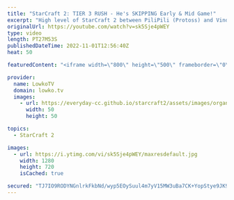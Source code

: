 ```yaml
---
title: "StarCraft 2: TIER 3 RUSH - He's SKIPPING Early & Mid Game!"
excerpt: "High level of StarCraft 2 between PiliPili (Protoss) and Vindicta (Terran). In this game the Protoss player decides to rush out tier 3 units right away, skipping both the early and mid game entirely.  Support my work on Patreon: https://www.patreon.com/lowkotv Become a YouTube member: https://lowko.tv/join"
originalUrl: https://youtube.com/watch?v=sk5Sje4pWEY
type: video
length: PT27M53S
publishedDateTime: 2022-11-01T12:56:40Z
heat: 50

featuredContent: "<iframe width=\"800\" height=\"500\" frameborder=\"0\" src=\"https://www.youtube.com/embed/sk5Sje4pWEY\" allow=\"accelerometer; autoplay; encrypted-media; gyroscope; picture-in-picture\" allowfullscreen></iframe>"

provider:
  name: LowkoTV
  domain: lowko.tv
  images:
    - url: https://everyday-cc.github.io/starcraft2/assets/images/organizations/lowko.tv-50x50.jpg
      width: 50
      height: 50

topics:
  - StarCraft 2

images:
  - url: https://i.ytimg.com/vi/sk5Sje4pWEY/maxresdefault.jpg
    width: 1280
    height: 720
    isCached: true

secured: "TJ7IO9RODYNGnlrkFkbNd/wyp5EOySuul4m7yV15MW3uBa7CK+YopStye9JK9lpXSLFm4PsSDERlxYMzjr/OlyKY8UsUx9/tF1jAZykA6Txfs+a39YbDEwrLxkdSyo/fkiMjpXFz2Rk426gWky4LU2hQBkMOQOroeed2eWMFvy7sa+syKbR+PWicIo+udho1LSmDxvyrz6WBnFrsP91xKR3DneKcr7/O/bjEJ9kbrJi3MBHMlRPgcAAIl2DXL+mpN7Lc7Wjy8bg1enXM2XZslvhcqWK0U9S6eQVXNyn+41YIOn9trud+Ln0WN12wJpnIKRh6pFkR3TwLU7Zg0hceV3EvSoxaxlC18/dYqtLLs0Z90TwZ6AH695q/NAyElnS4GezhEzIk39vMITokJX8TpcgzEFaSzPzLNINbWLXD8Ig=;EjULl+xpVKmtBVI3ndX4fg=="
---
```


